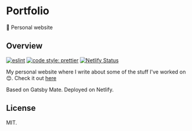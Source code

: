 # Portfolio
🎉 Personal website

## Overview
[![eslint](https://img.shields.io/badge/eslint-enabled-green.svg)](https://eslint.org/)
[![code style: prettier](https://img.shields.io/badge/code_style-prettier-ff69b4.svg)](https://github.com/prettier/prettier)
[![Netlify Status](https://api.netlify.com/api/v1/badges/29bfb006-cc3e-45f5-ba8b-c6922e775518/deploy-status)](https://app.netlify.com/sites/tonyzhao/deploys)

My personal website where I write about some of the stuff I've worked on 😊. 
Check it out [here](https://tonyzhao.tech/)

Based on Gatsby Mate. Deployed on Netlify.

## License

MIT.

